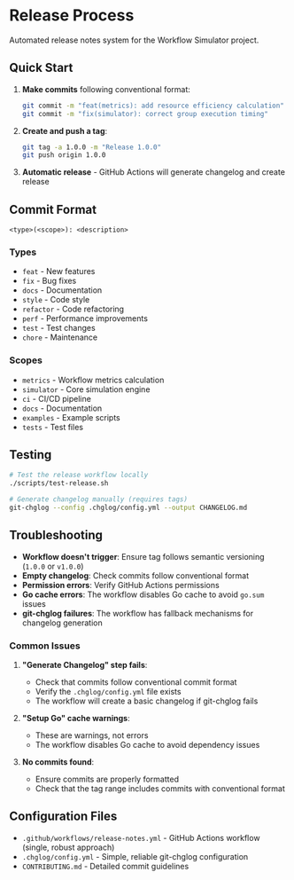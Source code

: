 # Release Process

Automated release notes system for the Workflow Simulator project.

## Quick Start

1. **Make commits** following conventional format:
   ```bash
   git commit -m "feat(metrics): add resource efficiency calculation"
   git commit -m "fix(simulator): correct group execution timing"
   ```

2. **Create and push a tag**:
   ```bash
   git tag -a 1.0.0 -m "Release 1.0.0"
   git push origin 1.0.0
   ```

3. **Automatic release** - GitHub Actions will generate changelog and create release

## Commit Format

```
<type>(<scope>): <description>
```

### Types
- `feat` - New features
- `fix` - Bug fixes
- `docs` - Documentation
- `style` - Code style
- `refactor` - Code refactoring
- `perf` - Performance improvements
- `test` - Test changes
- `chore` - Maintenance

### Scopes
- `metrics` - Workflow metrics calculation
- `simulator` - Core simulation engine
- `ci` - CI/CD pipeline
- `docs` - Documentation
- `examples` - Example scripts
- `tests` - Test files

## Testing

```bash
# Test the release workflow locally
./scripts/test-release.sh

# Generate changelog manually (requires tags)
git-chglog --config .chglog/config.yml --output CHANGELOG.md
```

## Troubleshooting

- **Workflow doesn't trigger**: Ensure tag follows semantic versioning (`1.0.0` or `v1.0.0`)
- **Empty changelog**: Check commits follow conventional format
- **Permission errors**: Verify GitHub Actions permissions
- **Go cache errors**: The workflow disables Go cache to avoid `go.sum` issues
- **git-chglog failures**: The workflow has fallback mechanisms for changelog generation

### Common Issues

1. **"Generate Changelog" step fails**:
   - Check that commits follow conventional commit format
   - Verify the `.chglog/config.yml` file exists
   - The workflow will create a basic changelog if git-chglog fails

2. **"Setup Go" cache warnings**:
   - These are warnings, not errors
   - The workflow disables Go cache to avoid dependency issues

3. **No commits found**:
   - Ensure commits are properly formatted
   - Check that the tag range includes commits with conventional format

## Configuration Files

- `.github/workflows/release-notes.yml` - GitHub Actions workflow (single, robust approach)
- `.chglog/config.yml` - Simple, reliable git-chglog configuration
- `CONTRIBUTING.md` - Detailed commit guidelines
